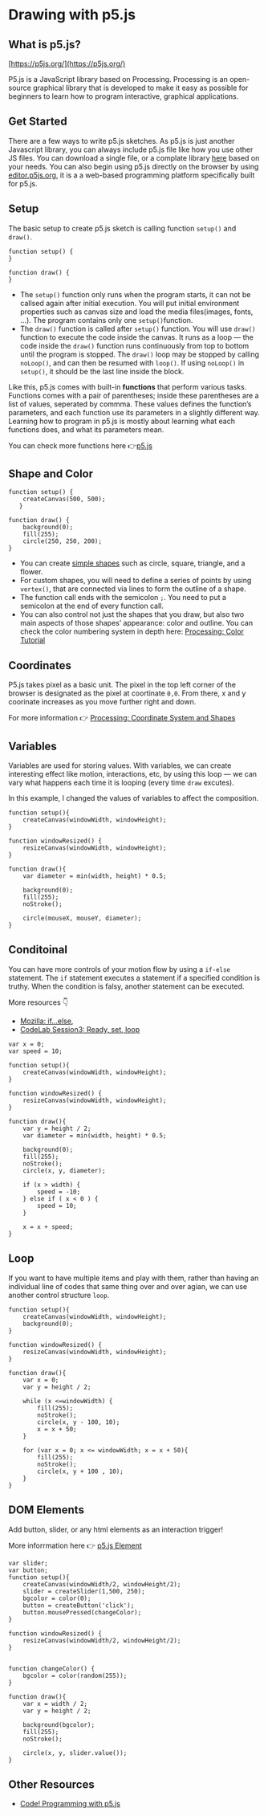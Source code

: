 # Drawing with p5.js

## What is p5.js?

[https://p5js.org/](https://p5js.org/)

P5.js is a JavaScript library based on Processing. Processing is an open-source graphical library that is developed to make it easy as possible for beginners to learn how to program interactive, graphical applications.


## Get Started
There are a few ways to write p5.js sketches. As p5.js is just another Javascript library, you can always include p5.js file like how you use other JS files. You can download a single file, or a complate library [here](https://p5js.org/download/) based on your needs.
You can also begin using p5.js directly on the browser by using [editor.p5js.org](https://editor.p5js.org/), it is a a web-based programming platform specifically built for p5.js. 


## Setup
The basic setup to create p5.js sketch is calling function `setup()` and `draw()`.

```
function setup() {
}

function draw() {
}

```
- The `setup()` function only runs when the program starts, it can not be callsed again after initial execution. You will put initial environment properties such as canvas size and load the media files(images, fonts, ...). The program contains only one `setup()`function. 
- The `draw()` function is called after `setup()` function. You will use `draw()` function to execute the code inside the canvas. It runs as a loop — the code inside the `draw()` function runs continuously from top to bottom until the program is stopped. The `draw()` loop may be stopped by calling `noLoop()`, and can then be resumed with `loop()`. If using `noLoop()` in `setup()`, it should be the last line inside the block. 


Like this, p5.js comes with built-in **functions** that perform various tasks. Functions comes with a pair of parentheses; inside these parentheses are a list of values, seperated by commma. These values defines the function’s parameters, and each function use its parameters in a slightly different way. Learning how to program in p5.js is mostly about learning what each functions does, and what its parameters mean.

You can check more functions here 👉[p5.js](https://p5js.org/reference/)


## Shape and Color

```
function setup() {
    createCanvas(500, 500); 
   } 
   
function draw() {
    background(0);
    fill(255);    
    circle(250, 250, 200);
}
```
- You can create [simple shapes](https://p5js.org/examples/hello-p5-simple-shapes.html) such as circle, square, triangle, and a flower. 
- For custom shapes, you will need to define a series of points by using `vertex()`, that are connected via lines to form the outline of a shape.
- The function call ends with the semicolon `;`. You need to put a semicolon at the end of every function call.
- You can also control not just the shapes that you draw, but also two main aspects of those shapes’ appearance: color and outline. You can check the color numbering system in depth here: [Processing: Color Tutorial](https://www.processing.org/tutorials/color/)


## Coordinates
P5.js takes pixel as a basic unit. The pixel in the top left corner of the browser is designated as the pixel at coortinate `0,0`. From there, x and y coorinate increases as you move further right and down.  

For more information 👉 [Processing: Coordinate System and Shapes](https://processing.org/tutorials/drawing/) 


## Variables

Variables are used for storing values. With variables, we can create interesting effect like motion, interactions, etc, by using this loop — we can vary what happens each time it is looping (every time `draw` excutes).

In this example, I changed the values of variables to affect the composition. 

```
function setup(){
    createCanvas(windowWidth, windowHeight);
}

function windowResized() {
    resizeCanvas(windowWidth, windowHeight);
}

function draw(){
    var diameter = min(width, height) * 0.5;

    background(0);
    fill(255);  
    noStroke();

    circle(mouseX, mouseY, diameter);    
}

```


## Conditoinal
You can have more controls of your motion flow by using a `if-else` statement. The `if` statement executes a statement if a specified condition is truthy. When the condition is falsy, another statement can be executed.

More resources 👇
- [Mozilla: if...else](https://developer.mozilla.org/en-US/docs/Web/JavaScript/Reference/Statements/if...else), 
- [CodeLab Session3: Ready, set, loop](https://drive.google.com/open?id=1Sj5Cb_e4d3axEdMtFBGxQj-OiRFIZie4Om1kbvo5fjk)

```
var x = 0;
var speed = 10;

function setup(){
	createCanvas(windowWidth, windowHeight);
}

function windowResized() {
	resizeCanvas(windowWidth, windowHeight);
}

function draw(){
	var y = height / 2;
	var diameter = min(width, height) * 0.5;
	
	background(0);
	fill(255);  
	noStroke();
	circle(x, y, diameter);

	if (x > width) {
		speed = -10;
	} else if ( x < 0 ) {
		speed = 10;
	}
	
	x = x + speed;
}
```

## Loop

If you want to have multiple items and play with them, rather than having an individual line of codes that same thing over and over agian, we can use another control structure `loop`. 
```
function setup(){
    createCanvas(windowWidth, windowHeight);
    background(0); 
}

function windowResized() {
    resizeCanvas(windowWidth, windowHeight);
}

function draw(){
    var x = 0;
    var y = height / 2;

    while (x <=windowWidth) {
        fill(255); 
        noStroke();
        circle(x, y - 100, 10);
        x = x + 50;
    }

    for (var x = 0; x <= windowWidth; x = x + 50){
        fill(255); 
        noStroke();
        circle(x, y + 100 , 10);
    }
}
```

## DOM Elements

Add button, slider, or any html elements as an interaction trigger!

More inforrmation here 👉 [p5.js Element](https://p5js.org/reference/#/p5.Element)

```
var slider; 
var button;
function setup(){
    createCanvas(windowWidth/2, windowHeight/2);
    slider = createSlider(1,500, 250);
    bgcolor = color(0);
    button = createButton('click');
    button.mousePressed(changeColor);
}

function windowResized() {
    resizeCanvas(windowWidth/2, windowHeight/2);
}


function changeColor() {
    bgcolor = color(random(255));
}

function draw(){
    var x = width / 2;
    var y = height / 2;

    background(bgcolor);    
    fill(255);  
    noStroke();

    circle(x, y, slider.value());
}
```


## Other Resources
- [Code! Programming with p5.js](https://www.youtube.com/playlist?list=PLRqwX-V7Uu6Zy51Q-x9tMWIv9cueOFTFA)
